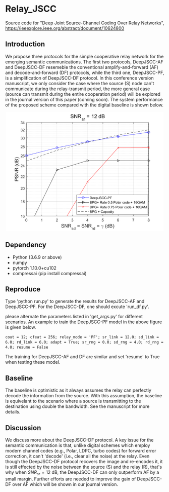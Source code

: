 # Relay_JSCC
Source code for "Deep Joint Source-Channel Coding Over Relay Networks", https://ieeexplore.ieee.org/abstract/document/10624800

## Introduction
We propose three protocols for the simple cooperative relay network for the emerging semantic communications. The first two protocols, DeepJSCC-AF and DeepJSCC-DF resemeble the conventional amplify-and-forward (AF) and decode-and-forward (DF) protocols, while the third one, DeepJSCC-PF, is a simplification of DeepJSCC-DF protocol. In this conference version manuscript, we only consider the case where the source (S) node can't communicate during the relay-transmit period, the more general case (source can transmit during the entire cooperation period) will be explored in the journal version of this paper (coming soon). The system performance of the proposed scheme compared with the digital baseline is shown below.

<div align=center><img src="final_psnr.png" width="500px"></div>


## Dependency
- Python (3.6.9 or above)
- numpy
- pytorch 1.10.0+cu102
- compressai (pip install compressai)

## Reproduce
Type 'python run.py' to generate the results for DeepJSCC-AF and DeepJSCC-PF. For the DeepJSCC-DF, one should excute 'run_df.py'.

please alternate the parameters listed in 'get_args.py' for different scenarios. An example to train the DeepJSCC-PF model in the above figure is given below.

    cout = 12; cfeat = 256; relay_mode = 'PF'; sr_link = 12.0; sd_link = 6.0; rd_link = 6.0; adapt = True; sr_rng = 0.0; sd_rng = 4.0; rd_rng = 4.0; resume = False

The training for DeepJSCC-AF and DF are similar and set 'resume' to True when testing these model.

## Baseline

The baseline is optimistic as it always assumes the relay can perfectly decode the information from the source. With this assumption, the baseline is equivelant to the scenario where a source is transmitting to the destination using double the bandwidth. See the manuscript for more details.

## Discussion
We discuss more about the DeepJSCC-DF protocol. A key issue for the semantic communication is that, unlike digital schemes which employ modern channel codes (e.g., Polar, LDPC, turbo codes) for forward error correction, it can't 'decode' (i.e., clear all the noise) at the relay. Even though the DeepJSCC-DF protocol recovers the image and re-encodes it, it is still effected by the noise between the source (S) and the relay (R), that's why when $SNR_{sr} = 12$ dB, the DeepJSCC-DF can only outperform AF by a small margin. Further efforts are needed to improve the gain of DeepJSCC-DF over AF which will be shown in our journal version.
